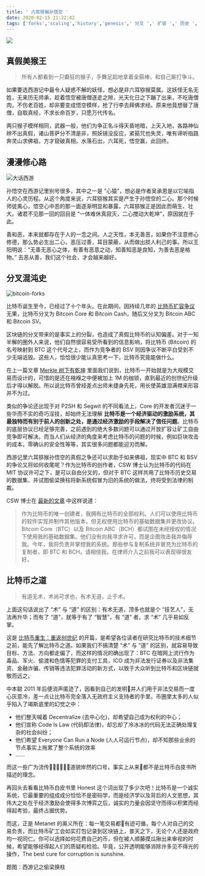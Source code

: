 ```yaml
---
title: ' 六耳猕猴孙悟空 '
date: 2020-02-15 21:22:42
tags: ['forks','scaling','history','genesis',' 分叉 ',' 扩容 ',' 历史 ',’创世纪 ']
---
```


![](https://i.ytimg.com/vi/AI-crnHpYB8/maxresdefault.jpg)

## 真假美猴王

> 所有人都看到一只癫狂的猴子，手舞足蹈地拿着金箍棒，和自己厮打争斗。

如果要选西游记中最令人疑惑不解的妖怪，想必是非六耳猕猴莫属。这妖怪无名无姓，无来历无师承，趁着悟空被唐僧逐走之隙，光天化日之下蹦了出来，不吃唐僧肉，不伤老百姓，却非要变成悟空模样，抢了行李去拜佛求经。原来他竟想替了唐僧，自取真经，不求长命百岁，只愿万代传名。

两只猴子模样相同，武器一般，他们为争正名斗得天昏地暗，上天入地，各路神仙辨不出真假，诸山菩萨分不清是非，照妖镜没反应，紧箍咒也失灵，唯有谛听指路奔灵山求佛祖，方才窥破真相，水落石出，六耳死，悟空赢，此回终。

## 漫漫修心路

![大话西游](https://pic4.zhimg.com/v2-646c576ef8578c7cfb2aa4f44b61e3d8_1200x500.jpg "大话西游")

孙悟空在西游记里别号很多，其中之一是 “心猿”，想必是作者吴承恩是以它喻指人的心灵历程。从这个角度来说，六耳猕猴其实是产生于孙悟空的二心。那个时候师徒离心，悟空心中恶的那一面逐渐明显和暴露，六耳猕猴正是因此而萌生、壮大。诸君不见那一回的回目是 “一体难休真寂灭，二心搅动大乾坤”，原因就在于此。

善和恶，本来就都存在于人的一念之间。人之天性，本无善恶，如果你不注意修心修德，那么势必生出二心，恶压过善，耳目蒙蔽，从而做出损人利己的事。所以王阳明说：“无善无恶心之体，有善有恶意之动，知善知恶是良知，为善去恶是格物。” 去恶从善，我们这个社会，才会越来越好。

## 分叉混沌史

![bitcoin-forks](https://d33wubrfki0l68.cloudfront.net/f79c675162fea26f2b8e3757708eb5c3b02c9d97/0aeb4/images/bitcoin-forks.png)

比特币诞生至今，已经过了十个年头。在此期间，因持续几年的 [比特币扩容争议](http://www.bsvers.com/43.html "比特币扩容争议") 无果，比特币分叉为 Bitcoin Core 和 Bitcoin Cash，随后又分叉为 Bitcoin ABC 和 Bitcoin SV。

区块链的分叉带来的是事实上的分裂，也造成了真假比特币的认知偏差。对于一知半解的圈外人来说，他们自然很容易受所看到的信息影响，将比特币 (Bitcoin) 的名号映射到 BTC 这个代号之上，而作为竞争者的 BSV 则因争议不断平白受到不少无端诋毁。这些人，恰恰很少能认真思考一下，比特币究竟能做什么。

在上一篇文章 [Merkle 树下有乾坤](https://mp.weixin.qq.com/s?__biz=MzIxMzg2ODQ4Mw==&mid=2247483672&idx=1&sn=567152f944c3ca5722f7112419b125ca&chksm=97b10bb4a0c682a2bfa56dbaeaae8c15c4898ac9e83a1aa0e503835fdca0d914e171751a7337&token=541521272&lang=zh_CN#rd "Merkle 树下有乾坤") 里面我们说到，比特币一开始就是为大规模交易而设计的，可惜的是还在襁褓之中便被加上 1M 的枷锁，直到最近的创世纪升级后才得以解脱。所以说比特币曾经差点出师未捷身先死，用长使英雄泪满襟来形容并不为过。

类似的争论还出现于对 P2SH 和 Segwit 的不同看法上，Core 的开发者沉迷于一些华而不实的奇巧淫技，却始终无法理解 **比特币是一个经济驱动的激励系统，其最独特而有别于前人的创新之处，是通过经济激励的手段解决了信任问题**。比特币的底层协议已经足够完善，之前遇到的绝大多数问题可以通过开放扩容让矿工自由竞争即可解决。而当人们从经济的角度来考虑比特币的问题的时候，例如巨块攻击的成本，零确认的安全性等等，其实很多问题都能迎刃而解。

西游记里六耳猕猴孙悟空的真假之争还可以求助于如来佛祖，现实中 BTC 和 BSV 的争论又将如何收尾呢？作为比特币的创作者，CSW 博士认为比特币的代码在 MIT 协议许可之下，是可以自由分叉的，但对于 BTC 这样共用了比特币历史交易的数据集、并试图偷梁换柱将新系统假冒为旧的系统的做法，终将受到法律的制裁。

CSW 博士在 [最新的文章](https://mp.weixin.qq.com/s/OdKEaTF2YgJb36un_6TBMw "CSW: 分叉和假冒品") 中这样说道：

> 作为比特币的唯一创建者，我拥有比特币的全部权利。人们可以使用比特币的软件实现并制作其他版本，但无权使用比特币的基础数据集并更改协议。Bitcoin Core（BTC）以及 Bitcoin ABC（BCH）都试图在未经授权的情况下使用我的基础数据集。他们没有向我寻求许可，而是企图攻击我并侮辱我。今年，我将负责并掌控我的系统。那些参与复制系统并冒充为比特币的复制者，即 BTC 和 BCH，请相信我，在律师介入之前我可以表现得很友好。

## 比特币之道

> 有道无术，术尚可求也，有术无道，止于术。

上面这句话说出了 “术” 与 “道” 的区别：有术无道，顶多也就是个 “技艺人”，无法再升华；而有了 “道”，就等于有了 “智慧”，有 “道” 者，求 “术” 几乎易如反掌。

这是 [比特币重生：重返创世纪](https://metanet.press/ "比特币重生：重返创世纪") 的开篇，是希望各位读者在研究比特币的技术细节之前，能先了解比特币之道。如果我们不搞清楚 “术” 与 “道” 的区别，就容易导致目标、方法、方向都走偏了，而这样的情况的确出现了：BTC 在暗网上流行作为毒品、军火、偷渡和色情等犯罪的支付工具，ICO 成为非法发行证券以及非法集资、金融诈骗、传销等违法犯罪活动的新方式，以致于大众听到比特币和区块链就敬而远之。

中本聪 2011 年后便消声匿迹了，因看到自己的发明并人们用于非法交易而一度心灰意冷，差一点让比特币完全落入无政府主义支持者的手里。币圈里太多的人似乎陷入了竭斯底里的幻觉之中：

* 他们整天喊着 Decentralize (去中心化)，却希望自己成为权利的中心；
* 他们宣称 Code Is Law (代码即法律)，却忘却了冷冰冰的代码无法正确处理复杂的社会纠纷；
* 他们希望 Everyone Can Run a Node (人人可运行节点)，却不知那些业余的节点事实上拖累了整个系统的效率
* ……

而这一些广为流传道貌岸然的口号，事实上从来都不是比特币白皮书所描述的理念。

再回头去看看比特币白皮书里 Honest 这个词出现了多少次吧！比特币是一个诚实系统，它最重要的组成成分恰恰不是密码学，而是经济学以及背后的人文思想，其伟大之处在于经济激励会使得多次博弈之后，诚实的力量会因坚守而得以积累而经得起考验，最终占据优势。

而这，正是 Metanet 的奥义所在：每一笔交易都有迹可循，每个人对自己的交易负责，而比特币矿工会如实打包记录到区块链上，普天之下，无论个人还是政府均一视同仁。你可以选择如何花费自己的币，但在被人顺藤摸瓜揪出来审视的时候，希望能够经得起人们的质疑和检验。毕竟，公开透明能够消除许多见不得光的操作，The best cure for corruption is sunshine.

题图：西游记之偷梁换柱

